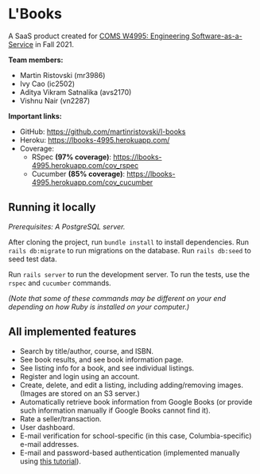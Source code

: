 # L'Books

A SaaS product created for [COMS W4995: Engineering Software-as-a-Service](http://www.cs.columbia.edu/~junfeng/21fa-w4995/) in Fall 2021.

**Team members:**
- Martin Ristovski (mr3986)
- Ivy Cao (ic2502)
- Aditya Vikram Satnalika (avs2170)
- Vishnu Nair (vn2287)

**Important links:**
* GitHub: https://github.com/martinristovski/l-books
* Heroku: https://lbooks-4995.herokuapp.com/
* Coverage:
  * RSpec **(97% coverage)**: https://lbooks-4995.herokuapp.com/cov_rspec
  * Cucumber **(85% coverage)**: https://lbooks-4995.herokuapp.com/cov_cucumber

## Running it locally

_Prerequisites: A PostgreSQL server._

After cloning the project, run `bundle install` to install dependencies.
Run `rails db:migrate` to run migrations on the database. Run `rails db:seed`
to seed test data.

Run `rails server` to run the development server.  To run the tests, 
use the `rspec` and `cucumber` commands. 

_(Note that some of these commands may be different on your end depending 
on how Ruby is installed on your computer.)_

## All implemented features

* Search by title/author, course, and ISBN.
* See book results, and see book information page.
* See listing info for a book, and see individual listings.
* Register and login using an account.
* Create, delete, and edit a listing, including adding/removing images. (Images are stored on an S3 server.)
* Automatically retrieve book information from Google Books (or provide such information manually if Google Books cannot find it).
* Rate a seller/transaction.
* User dashboard.
* E-mail verification for school-specific (in this case, Columbia-specific) e-mail addresses.
* E-mail and password-based authentication (implemented manually using [this tutorial](https://www.section.io/engineering-education/how-to-setup-user-authentication-from-scratch-with-rails-6/)).
